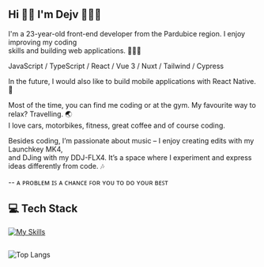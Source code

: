 ## Hi 👋🏻 I'm Dejv 👨🏻‍💻
<!-- Hi, I'm Dejv 👨🏻‍💻<br> -->

I'm a 23-year-old front-end developer from the Pardubice region. I enjoy improving my coding <br> 
skills and building web applications. 🙋🏻‍♂️

<!-- I focus on JavaScript, TypeScript, Vue 3, Nuxt, Tailwind CSS, and the modern library React — my 
main tools for front-end development. I also have experience with Cypress and WordPress. 📚 -->

JavaScript / TypeScript / React / Vue 3 / Nuxt / Tailwind / Cypress

<!-- I'm currently learning more about Vue 3 and Nuxt. 🌱 -->

In the future, I would also like to build mobile applications with React Native. 📱

Most of the time, you can find me coding or at the gym. My favourite way to relax? Travelling. 🌏 <br>
I love cars, motorbikes, fitness, great coffee and of course coding.

Besides coding, I’m passionate about music – I enjoy creating edits with my Launchkey MK4, <br>
and DJing with my DDJ-FLX4. It’s a space where I experiment and express ideas differently from code. 🎶

-- ᴀ ᴘʀᴏʙʟᴇᴍ ɪꜱ ᴀ ᴄʜᴀɴᴄᴇ ꜰᴏʀ ʏᴏᴜ ᴛᴏ ᴅᴏ ʏᴏᴜʀ ʙᴇꜱᴛ

## 💻 Tech Stack 
[![My Skills](https://skillicons.dev/icons?i=javascript,typescript,react,vue,nuxt,apollo,tailwindcss,cypress,gitlab,vscode)](https://skillicons.dev)

<!-- icons - redux -->

<!-- ## 🌐 My Socials
<a href="https://instagram.com/dejvcodes" target="_blank"><img align="center" src="https://raw.githubusercontent.com/rahuldkjain/github-profile-readme-generator/master/src/images/icons/Social/instagram.svg" alt="https://www.instagram.com/iam_dejv_k" height="32" width="42" /></a>
<a href="https://www.linkedin.com/in/david-kalmus-5b6b99299/" target="blank"><img align="center" src="https://raw.githubusercontent.com/rahuldkjain/github-profile-readme-generator/master/src/images/icons/Social/linked-in-alt.svg" alt="https://www.linkedin.com/in/david-kalmus-5b6b99299/" height="32" width="42" /></a> -->
##

![Top Langs](https://github-readme-stats.vercel.app/api/top-langs/?username=DejvCodes&layout=compact&title_color=fff&text_color=ffff&bg_color=161b22&hide_border=true&locale=en&custom_title=Top%20%Languages&langs_count=10)

<!--
**DejvCodes/DejvCodes** is a ✨ _special_ ✨ repository because its `README.md` (this file) appears on your GitHub profile.

Here are some ideas to get you started:

- 🔭 I’m currently working on ...
- 🌱 I’m currently learning ...
- 👯 I’m looking to collaborate on ...
- 🤔 I’m looking for help with ...
- 💬 Ask me about ...
- 📫 How to reach me: ...
- 😄 Pronouns: ...
- ⚡ Fun fact: ...
-->
